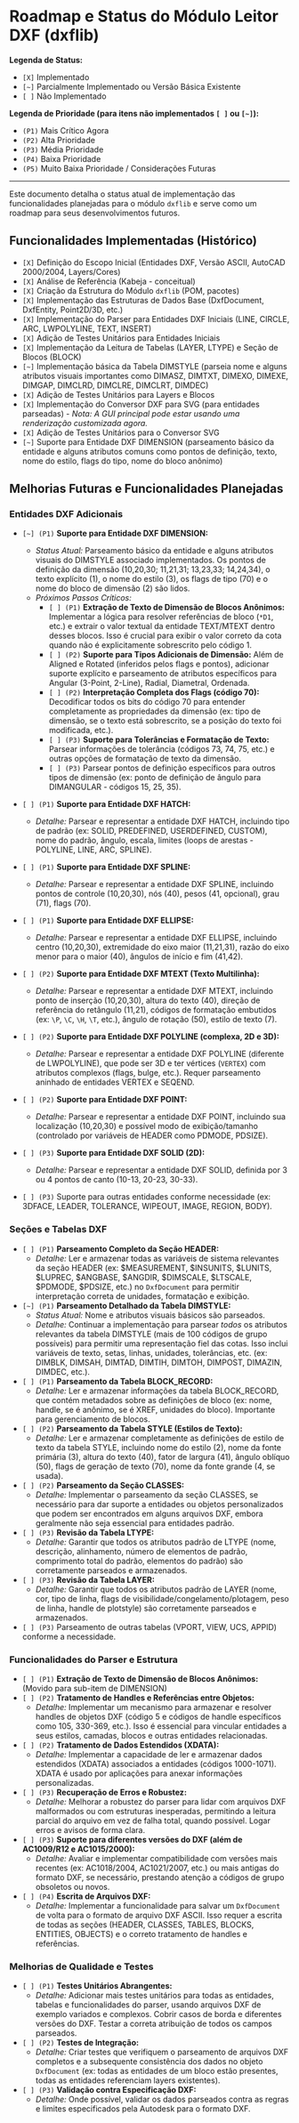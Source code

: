 # Roadmap e Status do Módulo Leitor DXF (dxflib)

**Legenda de Status:**
- `[X]` Implementado
- `[~]` Parcialmente Implementado ou Versão Básica Existente
- `[ ]` Não Implementado

**Legenda de Prioridade (para itens não implementados `[ ]` ou `[~]`):**
- `(P1)` Mais Crítico Agora
- `(P2)` Alta Prioridade
- `(P3)` Média Prioridade
- `(P4)` Baixa Prioridade
- `(P5)` Muito Baixa Prioridade / Considerações Futuras

---

Este documento detalha o status atual de implementação das funcionalidades planejadas para o módulo `dxflib` e serve como um roadmap para seus desenvolvimentos futuros.

## Funcionalidades Implementadas (Histórico)
- `[X]` Definição do Escopo Inicial (Entidades DXF, Versão ASCII, AutoCAD 2000/2004, Layers/Cores)
- `[X]` Análise de Referência (Kabeja - conceitual)
- `[X]` Criação da Estrutura do Módulo `dxflib` (POM, pacotes)
- `[X]` Implementação das Estruturas de Dados Base (DxfDocument, DxfEntity, Point2D/3D, etc.)
- `[X]` Implementação do Parser para Entidades DXF Iniciais (LINE, CIRCLE, ARC, LWPOLYLINE, TEXT, INSERT)
- `[X]` Adição de Testes Unitários para Entidades Iniciais
- `[X]` Implementação da Leitura de Tabelas (LAYER, LTYPE) e Seção de Blocos (BLOCK)
- `[~]` Implementação básica da Tabela DIMSTYLE (parseia nome e alguns atributos visuais importantes como DIMASZ, DIMTXT, DIMEXO, DIMEXE, DIMGAP, DIMCLRD, DIMCLRE, DIMCLRT, DIMDEC)
- `[X]` Adição de Testes Unitários para Layers e Blocos
- `[X]` Implementação do Conversor DXF para SVG (para entidades parseadas) - *Nota: A GUI principal pode estar usando uma renderização customizada agora.*
- `[X]` Adição de Testes Unitários para o Conversor SVG
- `[~]` Suporte para Entidade DXF DIMENSION (parseamento básico da entidade e alguns atributos comuns como pontos de definição, texto, nome do estilo, flags do tipo, nome do bloco anônimo)

## Melhorias Futuras e Funcionalidades Planejadas

### Entidades DXF Adicionais
- `[~] (P1)` **Suporte para Entidade DXF DIMENSION:**
  - *Status Atual:* Parseamento básico da entidade e alguns atributos visuais do DIMSTYLE associado implementados. Os pontos de definição da dimensão (10,20,30; 11,21,31; 13,23,33; 14,24,34), o texto explícito (1), o nome do estilo (3), os flags de tipo (70) e o nome do bloco de dimensão (2) são lidos.
  - *Próximos Passos Críticos:*
    - `[ ] (P1)` **Extração de Texto de Dimensão de Blocos Anônimos:** Implementar a lógica para resolver referências de bloco (`*D1`, etc.) e extrair o valor textual da entidade TEXT/MTEXT dentro desses blocos. Isso é crucial para exibir o valor correto da cota quando não é explicitamente sobrescrito pelo código 1.
    - `[ ] (P2)` **Suporte para Tipos Adicionais de Dimensão:** Além de Aligned e Rotated (inferidos pelos flags e pontos), adicionar suporte explícito e parseamento de atributos específicos para Angular (3-Point, 2-Line), Radial, Diametral, Ordenada.
    - `[ ] (P2)` **Interpretação Completa dos Flags (código 70):** Decodificar todos os bits do código 70 para entender completamente as propriedades da dimensão (ex: tipo de dimensão, se o texto está sobrescrito, se a posição do texto foi modificada, etc.).
    - `[ ] (P3)` **Suporte para Tolerâncias e Formatação de Texto:** Parsear informações de tolerância (códigos 73, 74, 75, etc.) e outras opções de formatação de texto da dimensão.
    - `[ ] (P3)` Parsear pontos de definição específicos para outros tipos de dimensão (ex: ponto de definição de ângulo para DIMANGULAR - códigos 15, 25, 35).

- `[ ] (P1)` **Suporte para Entidade DXF HATCH:**
  - *Detalhe:* Parsear e representar a entidade DXF HATCH, incluindo tipo de padrão (ex: SOLID, PREDEFINED, USERDEFINED, CUSTOM), nome do padrão, ângulo, escala, limites (loops de arestas - POLYLINE, LINE, ARC, SPLINE).
- `[ ] (P1)` **Suporte para Entidade DXF SPLINE:**
  - *Detalhe:* Parsear e representar a entidade DXF SPLINE, incluindo pontos de controle (10,20,30), nós (40), pesos (41, opcional), grau (71), flags (70).
- `[ ] (P1)` **Suporte para Entidade DXF ELLIPSE:**
  - *Detalhe:* Parsear e representar a entidade DXF ELLIPSE, incluindo centro (10,20,30), extremidade do eixo maior (11,21,31), razão do eixo menor para o maior (40), ângulos de início e fim (41,42).
- `[ ] (P2)` **Suporte para Entidade DXF MTEXT (Texto Multilinha):**
  - *Detalhe:* Parsear e representar a entidade DXF MTEXT, incluindo ponto de inserção (10,20,30), altura do texto (40), direção de referência do retângulo (11,21), códigos de formatação embutidos (ex: `\P`, `\C`, `\H`, `\T`, etc.), ângulo de rotação (50), estilo de texto (7).
- `[ ] (P2)` **Suporte para Entidade DXF POLYLINE (complexa, 2D e 3D):**
  - *Detalhe:* Parsear e representar a entidade DXF POLYLINE (diferente de LWPOLYLINE), que pode ser 3D e ter vértices (`VERTEX`) com atributos complexos (flags, bulge, etc.). Requer parseamento aninhado de entidades VERTEX e SEQEND.
- `[ ] (P2)` **Suporte para Entidade DXF POINT:**
  - *Detalhe:* Parsear e representar a entidade DXF POINT, incluindo sua localização (10,20,30) e possível modo de exibição/tamanho (controlado por variáveis de HEADER como PDMODE, PDSIZE).
- `[ ] (P3)` **Suporte para Entidade DXF SOLID (2D):**
  - *Detalhe:* Parsear e representar a entidade DXF SOLID, definida por 3 ou 4 pontos de canto (10-13, 20-23, 30-33).
- `[ ] (P3)` Suporte para outras entidades conforme necessidade (ex: 3DFACE, LEADER, TOLERANCE, WIPEOUT, IMAGE, REGION, BODY).

### Seções e Tabelas DXF
- `[ ] (P1)` **Parseamento Completo da Seção HEADER:**
  - *Detalhe:* Ler e armazenar todas as variáveis de sistema relevantes da seção HEADER (ex: $MEASUREMENT, $INSUNITS, $LUNITS, $LUPREC, $ANGBASE, $ANGDIR, $DIMSCALE, $LTSCALE, $PDMODE, $PDSIZE, etc.) no `DxfDocument` para permitir interpretação correta de unidades, formatação e exibição.
- `[~] (P1)` **Parseamento Detalhado da Tabela DIMSTYLE:**
  - *Status Atual:* Nome e atributos visuais básicos são parseados.
  - *Detalhe:* Continuar a implementação para parsear *todos* os atributos relevantes da tabela DIMSTYLE (mais de 100 códigos de grupo possíveis) para permitir uma representação fiel das cotas. Isso inclui variáveis de texto, setas, linhas, unidades, tolerâncias, etc. (ex: DIMBLK, DIMSAH, DIMTAD, DIMTIH, DIMTOH, DIMPOST, DIMAZIN, DIMDEC, etc.).
- `[ ] (P1)` **Parseamento da Tabela BLOCK_RECORD:**
  - *Detalhe:* Ler e armazenar informações da tabela BLOCK_RECORD, que contém metadados sobre as definições de bloco (ex: nome, handle, se é anônimo, se é XREF, unidades do bloco). Importante para gerenciamento de blocos.
- `[ ] (P2)` **Parseamento da Tabela STYLE (Estilos de Texto):**
  - *Detalhe:* Ler e armazenar completamente as definições de estilo de texto da tabela STYLE, incluindo nome do estilo (2), nome da fonte primária (3), altura do texto (40), fator de largura (41), ângulo oblíquo (50), flags de geração de texto (70), nome da fonte grande (4, se usada).
- `[ ] (P2)` **Parseamento da Seção CLASSES:**
  - *Detalhe:* Implementar o parseamento da seção CLASSES, se necessário para dar suporte a entidades ou objetos personalizados que podem ser encontrados em alguns arquivos DXF, embora geralmente não seja essencial para entidades padrão.
- `[ ] (P3)` **Revisão da Tabela LTYPE:**
  - *Detalhe:* Garantir que todos os atributos padrão de LTYPE (nome, descrição, alinhamento, número de elementos de padrão, comprimento total do padrão, elementos do padrão) são corretamente parseados e armazenados.
- `[ ] (P3)` **Revisão da Tabela LAYER:**
  - *Detalhe:* Garantir que todos os atributos padrão de LAYER (nome, cor, tipo de linha, flags de visibilidade/congelamento/plotagem, peso de linha, handle de plotstyle) são corretamente parseados e armazenados.
- `[ ] (P3)` Parseamento de outras tabelas (VPORT, VIEW, UCS, APPID) conforme a necessidade.

### Funcionalidades do Parser e Estrutura
- `[ ] (P1)` **Extração de Texto de Dimensão de Blocos Anônimos:** (Movido para sub-item de DIMENSION)
- `[ ] (P2)` **Tratamento de Handles e Referências entre Objetos:**
  - *Detalhe:* Implementar um mecanismo para armazenar e resolver handles de objetos DXF (código 5 e códigos de handle específicos como 105, 330-369, etc.). Isso é essencial para vincular entidades a seus estilos, camadas, blocos e outras entidades relacionadas.
- `[ ] (P2)` **Tratamento de Dados Estendidos (XDATA):**
  - *Detalhe:* Implementar a capacidade de ler e armazenar dados estendidos (XDATA) associados a entidades (códigos 1000-1071). XDATA é usado por aplicações para anexar informações personalizadas.
- `[ ] (P3)` **Recuperação de Erros e Robustez:**
  - *Detalhe:* Melhorar a robustez do parser para lidar com arquivos DXF malformados ou com estruturas inesperadas, permitindo a leitura parcial do arquivo em vez de falha total, quando possível. Logar erros e avisos de forma clara.
- `[ ] (P3)` **Suporte para diferentes versões do DXF (além de AC1009/R12 e AC1015/2000):**
  - *Detalhe:* Avaliar e implementar compatibilidade com versões mais recentes (ex: AC1018/2004, AC1021/2007, etc.) ou mais antigas do formato DXF, se necessário, prestando atenção a códigos de grupo obsoletos ou novos.
- `[ ] (P4)` **Escrita de Arquivos DXF:**
  - *Detalhe:* Implementar a funcionalidade para salvar um `DxfDocument` de volta para o formato de arquivo DXF ASCII. Isso requer a escrita de todas as seções (HEADER, CLASSES, TABLES, BLOCKS, ENTITIES, OBJECTS) e o correto tratamento de handles e referências.

### Melhorias de Qualidade e Testes
- `[ ] (P1)` **Testes Unitários Abrangentes:**
  - *Detalhe:* Adicionar mais testes unitários para todas as entidades, tabelas e funcionalidades do parser, usando arquivos DXF de exemplo variados e complexos. Cobrir casos de borda e diferentes versões do DXF. Testar a correta atribuição de todos os campos parseados.
- `[ ] (P2)` **Testes de Integração:**
  - *Detalhe:* Criar testes que verifiquem o parseamento de arquivos DXF completos e a subsequente consistência dos dados no objeto `DxfDocument` (ex: todas as entidades de um bloco estão presentes, todas as entidades referenciam layers existentes).
- `[ ] (P3)` **Validação contra Especificação DXF:**
  - *Detalhe:* Onde possível, validar os dados parseados contra as regras e limites especificados pela Autodesk para o formato DXF.
